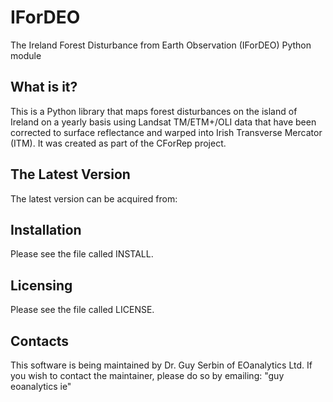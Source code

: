# IForDEO
The Ireland Forest Disturbance from Earth Observation (IForDEO) Python module

What is it?
-----------

This is a Python library that maps forest disturbances on the island of Ireland on a yearly basis using Landsat TM/ETM+/OLI data that have been corrected to surface reflectance and warped into Irish Transverse Mercator (ITM). It was created as part of the CForRep project. 

The Latest Version
------------------

The latest version can be acquired from: 

Installation
------------

Please see the file called INSTALL.


Licensing
---------

Please see the file called LICENSE.


Contacts
--------

This software is being maintained by Dr. Guy Serbin of EOanalytics Ltd.  If you wish to contact the maintainer, please do so by emailing: "guy <at> eoanalytics <dot> ie"
